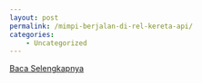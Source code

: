 ```yaml
---
layout: post
permalink: /mimpi-berjalan-di-rel-kereta-api/
categories:
    - Uncategorized
---
```


[Baca Selengkapnya](/03)